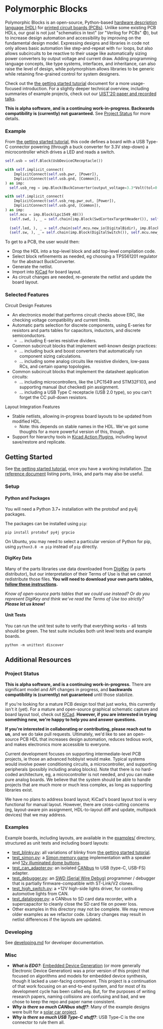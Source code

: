 # Polymorphic Blocks
Polymorphic Blocks is an open-source, Python-based [hardware description language (HDL)](https://en.wikipedia.org/wiki/Hardware_description_language) for [printed circuit boards (PCBs)](https://en.wikipedia.org/wiki/Printed_circuit_board).
Unlike some existing PCB HDLs, our goal is not just "schematics in text" (or "Verilog for PCBs" 😨), but to increase design automation and accessibility by improving on the fundamental design model.
Expressing designs and libraries in code not only allows basic automation like step-and-repeat with `for` loops, but also allows subcircuits to be reactive to their usage like automatically sizing power converters by output voltage and current draw.
Adding programming language concepts, like type systems, interfaces, and inheritance, can also raise the level of design, while polymorphism allows libraries to be generic while retaining fine-grained control for system designers.

Check out the [the getting started tutorial](getting-started.md) document for a more usage-focused introduction.
For a slightly deeper technical overview, including summaries of example projects, check out our [UIST'20 paper and recorded talks](http://dx.doi.org/10.1145/3379337.3415860).

**This is alpha software, and is a continuing work-in-progress. Backwards compatibility is (currently) not guaranteed.** See [Project Status](#project-status) for more details.

### Example
From [the getting started tutorial](getting-started.md), this code defines a board with a USB Type-C connector powering (through a buck converter for 3.3V step-down) a microcontroller which drives a LED and reads a switch.

```python
self.usb = self.Block(UsbDeviceCReceptacle())

with self.implicit_connect(
    ImplicitConnect(self.usb.pwr, [Power]),
    ImplicitConnect(self.usb.gnd, [Common]),
) as imp:
  self.usb_reg = imp.Block(BuckConverter(output_voltage=3.3*Volt(tol=0.05)))

with self.implicit_connect(
    ImplicitConnect(self.usb_reg.pwr_out, [Power]),
    ImplicitConnect(self.usb.gnd, [Common]),
) as imp:
  self.mcu = imp.Block(Lpc1549_48())
  (self.swd, ), _ = self.chain(imp.Block(SwdCortexTargetHeader()), self.mcu.swd)
     
  (self.led, ), _ = self.chain(self.mcu.new_io(DigitalBidir), imp.Block(IndicatorLed()))
  (self.sw, ), _ = self.chain(imp.Block(DigitalSwitch()), self.mcu.new_io(DigitalBidir))
```

To get to a PCB, the user would then:
- Drop the HDL into a top-level block and add top-level compilation code.
- Select block refinements as needed, eg choosing a TPS561201 regulator for the abstract BuckConverter.
- Generate the netlist.
- Import into [KiCad](https://kicad-pcb.org/) for board layout.
- As circuit changes are needed, re-generate the netlist and update the board layout. 

### Selected Features
Circuit Design Features
- An electronics model that performs circuit checks above ERC, like checking voltage compatibility and current limits.
- Automatic parts selection for discrete components, using E-series for resistors and parts tables for capacitors, inductors, and discrete semiconductors.
  - ... including E-series resistive dividers.
- Common subcircuit blocks that implement well-known design practices:
  - ... including buck and boost converters that automatically run component sizing calculations.
  - ... including some analog circuits like resistive dividers, low-pass RCs, and certain opamp topologies.
- Common subcircuit blocks that implement the datasheet application circuits:
  - ... including microcontrollers, like the LPC1549 and STM32F103, and supporting manual (but checked) pin assignment.
  - ... including a USB Type C receptacle (USB 2.0 type), so you can't forget the CC pull-down resistors.

Layout Integration Features
- Stable netlists, allowing in-progress board layouts to be updated from modified HDL.
  - Note: this depends on stable names in the HDL. We've got some thoughts for a more powerful version of this, though.
- Support for hierarchy tools in [Kicad Action Plugins](https://github.com/MitjaNemec/Kicad_action_plugins), including layout save/restore and replicate. 


## Getting Started
See [the getting started tutorial](getting-started.md), once you have a working installation.
[The reference document](reference.md) listing ports, links, and parts may also be useful.

### Setup

#### Python and Packages
You will need a Python 3.7+ installation with the protobuf and py4j packages.

The packages can be installed using `pip`:
```python
pip install protobuf py4j grpcio
```
On Ubuntu, you may need to select a particular version of Python for pip, using `python3.8 -m pip` instead of `pip` directly.

#### DigiKey Data
Many of the parts libraries use data downloaded from [DigiKey](https://www.digikey.com/) (a parts distributor), but our interpretation of their Terms of Use is that we cannot redistribute those files.
**You will need to download your own parts tables, [follow these instructions](digikey-parts.md).**

_Know of open-source parts tables that we could use instead?
Or do you represent DigiKey and think we've read the Terms of Use too strictly?
**Please let us know!**_

#### Unit Tests
You can run the unit test suite to verify that everything works - all tests should be green.
The test suite includes both unit level tests and example boards.

```
python -m unittest discover
```


## Additional Resources 

### Project Status
**This is alpha software, and is a continuing work-in-progress.**
There are significant model and API changes in progress, and **backwards compatibility is (currently) not guaranteed** until those stabilize.

If you're looking for a mature PCB design tool that just works, this currently isn't it (yet).
For a mature and open-source graphical schematic capture and board layout tool, check out [KiCad](https://kicad-pcb.org/).
**However, if you are interested in trying something new, we're happy to help you and answer questions.**

**If you're interested in collaborating or contributing, please reach out to us**, and we do take pull requests.
Ultimately, we'd like to see an open-source PCB HDL that increases design automation, reduces tedious work, and makes electronics more accessible to everyone. 

Current development focuses on supporting intermediate-level PCB projects, ie those an advanced hobbyist would make.
Typical systems would involve power conditioning circuits, a microcontroller, and supporting peripherals (possibly including analog blocks).
Note that there is no hard-coded architecture, eg, a microcontroller is not needed, and you can make pure analog boards.
We believe that the system should be able to handle projects that are much more or much less complex, as long as supporting libraries exist.

We have no plans to address board layout; KiCad's board layout tool is very functional for manual layout.
However, there are cross-cutting concerns (eg, layout-aware pin assignment, HDL-to-layout diff and update, multipack devices) that we may address.

### Examples
Example boards, including layouts, are available in the [examples/](examples/) directory, structured as unit tests and including board layouts:
- [test_blinky.py](examples/test_blinky.py): all variations of blinky from [the getting started tutorial](getting-started.md).
- [test_simon.py](examples/test_simon.py): a [Simon memory game](https://en.wikipedia.org/wiki/Simon_(game)) implementation with a speaker and [12v illuminated dome buttons](https://www.sparkfun.com/products/9181).
- [test_can_adapter.py](examples/test_can_adapter.py): an isolated [CANbus](https://en.wikipedia.org/wiki/CAN_bus) to USB (type-C, USB-FS) adapter.
- [test_debugger.py](examples/test_debugger.py): an [SWD (Serial Wire Debug)](https://developer.arm.com/architectures/cpu-architecture/debug-visibility-and-trace/coresight-architecture/serial-wire-debug) programmer / debugger that is partially firmware-compatible with ST-Link/V2 clones.
- [test_high_switch.py](examples/test_high_switch.py): a +12V high-side lights driver, for controlling automotive lights from CAN.
- [test_datalogger.py](examples/test_datalogger.py): a CANbus to SD card data recorder, with a supercapacitor to cleanly close the SD card file on power loss.
- Other examples in this directory may not be complete.
  We may remove older examples as we refactor code.
  Library changes may result in netlist differences if the layouts are updated.

### Developing
See [developing.md](developing.md) for developer documentation.

### Misc
- **_What is EDG?_**:
  [Embedded Device Generation](https://dl.acm.org/doi/10.1145/3083157.3083159) (or more generally Electronic Device Generation) was a prior version of this project that focused on algorithms and models for embedded device synthesis, though it lacked a user-facing component.
  This project is a continuation of that work focusing on an end-to-end system, and for most of its development cycle has been called `edg`.
  But, for the purposes of writing research papers, naming collisions are confusing and bad, and we chose to keep the repo and paper name consistent.
- **_Why is there so much CANbus stuff?_**:
  Many of the example designs were built for a [solar car project](https://calsol.berkeley.edu/).  
- **_Why is there so much USB Type-C stuff?_**:
  USB Type-C is the one connector to rule them all.
